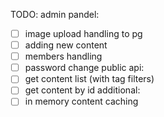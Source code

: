 TODO:
admin pandel:
- [ ] image upload handling to pg
- [ ] adding new content
- [ ] members handling
- [ ] password change
public api:
- [ ] get content list (with tag filters)
- [ ] get content by id
additional:
- [ ] in memory content caching